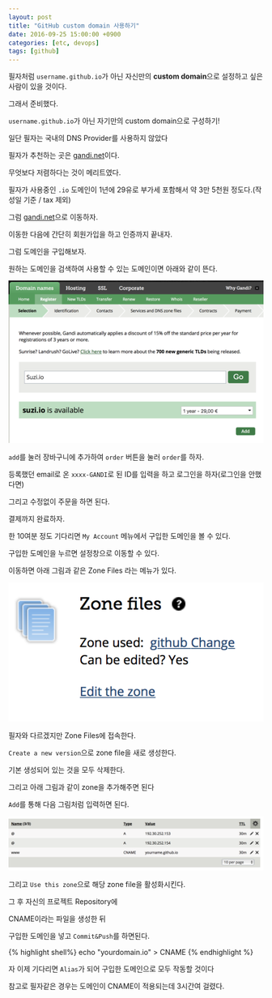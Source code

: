 ```yaml
---
layout: post
title: "GitHub custom domain 사용하기"
date: 2016-09-25 15:00:00 +0900
categories: [etc, devops]
tags: [github]
---
```


필자처럼 `username.github.io`가 아닌 자신만의 **custom domain**으로 설정하고 싶은 사람이 있을 것이다.

그래서 준비했다.

`username.github.io`가 아닌 자기만의 custom domain으로 구성하기!
<!--more-->
일단 필자는 국내의 DNS Provider를 사용하지 않았다

필자가 추천하는 곳은 [gandi.net](https://www.gandi.net)이다.

무엇보다 저렴하다는 것이 메리트였다.

필자가 사용중인 `.io` 도메인이 1년에 29유로 부가세 포함해서 약 3만 5천원 정도다.(작성일 기준 / tax 제외)

그럼 [gandi.net](https://www.gandi.net)으로 이동하자.

이동한 다음에 간단히 회원가입을 하고 인증까지 끝내자.

그럼 도메인을 구입해보자.

원하는 도메인을 검색하여 사용할 수 있는 도메인이면 아래와 같이 뜬다.

![](/files/gandi_1.png)

`add`를 눌러 장바구니에 추가하여 `order` 버튼을 눌러 `order`를 하자.

등록했던 email로 온 `xxxx-GANDI`로 된 ID를 입력을 하고 로그인을 하자(로그인을 안했다면)

그리고 수정없이 주문을 하면 된다.

결제까지 완료하자.

한 10여분 정도 기다리면 `My Account` 메뉴에서 구입한 도메인을 볼 수 있다.

구입한 도메인을 누르면 설정창으로 이동할 수 있다.

이동하면 아래 그림과 같은 Zone Files 라는 메뉴가 있다.

![](/files/gandi_2.png)

필자와 다르겠지만 Zone Files에 접속한다.

`Create a new version`으로 zone file을 새로 생성한다.

기본 생성되어 있는 것을 모두 삭제한다.

그리고 아래 그림과 같이 zone을 추가해주면 된다

`Add`를 통해 다음 그림처럼 입력하면 된다.

![](/files/gandi_3.png)

그리고 `Use this zone`으로 해당 zone file을 활성화시킨다.

그 후 자신의 프로젝트 Repository에

CNAME이라는 파일을 생성한 뒤

구입한 도메인을 넣고 `Commit&Push`를 하면된다.

{% highlight shell%}
  echo "yourdomain.io" > CNAME
{% endhighlight %}

자 이제 기다리면 `Alias`가 되어 구입한 도메인으로 모두 작동할 것이다

참고로 필자같은 경우는 도메인이 CNAME이 적용되는데 3시간여 걸렸다.
